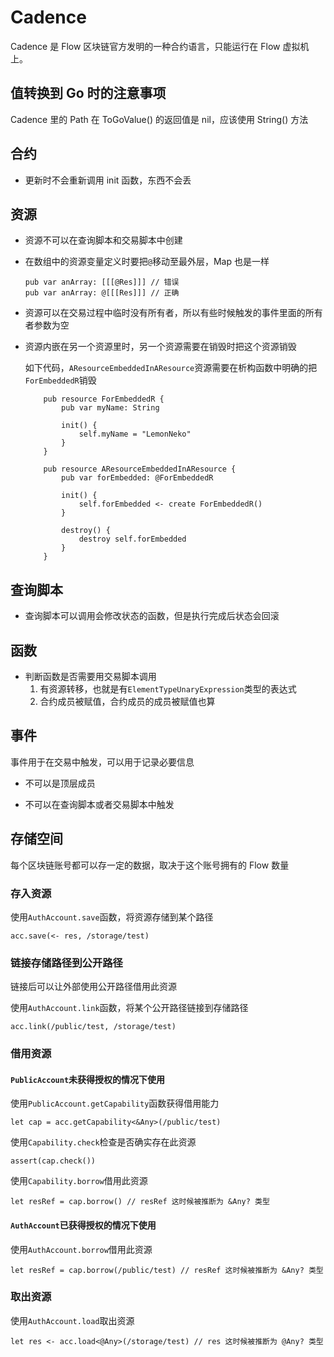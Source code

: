 # Cadence
<p id="iRebGsJMGKeeG4Xakq2HFz">

Cadence 是 Flow 区块链官方发明的一种合约语言，只能运行在 Flow 虚拟机上。

</p>


<p id="jxKJdtC6osoC9eHXzVACuB">

## 值转换到 Go 时的注意事项

</p>


<p id="5v1Uuq8KsGBkwwTd8ZNDLt">

Cadence 里的 Path 在 ToGoValue() 的返回值是 nil，应该使用 String() 方法

</p>


<p id="9X4jQv45j2Jh6SahMAAMei">

## 合约

</p>


- 更新时不会重新调用 init 函数，东西不会丢


<p id="nMZvbejBMCLypLooMTm4rv">

## 资源

</p>


- 资源不可以在查询脚本和交易脚本中创建




- 在数组中的资源变量定义时要把`@`移动至最外层，Map 也是一样
	<p id="uRTW3LhgZEDApSL4GvdhNq">
	
	```纯文本
	pub var anArray: [[[@Res]]] // 错误
	pub var anArray: @[[[Res]]] // 正确
	```
	
	
	</p>


- 资源可以在交易过程中临时没有所有者，所以有些时候触发的事件里面的所有者参数为空






- 资源内嵌在另一个资源里时，另一个资源需要在销毁时把这个资源销毁
	<p id="oKmu5dnuhZDMvNhHXZwpSG">
	
	如下代码，`AResourceEmbeddedInAResource`资源需要在析构函数中明确的把`ForEmbeddedR`销毁
	
	</p>
	<p id="aKrxVcf9oY2toBVn3KH6tA">
	
	```text
	    pub resource ForEmbeddedR {
	        pub var myName: String
	
	        init() {
	            self.myName = "LemonNeko"
	        }
	    }
	    
	    pub resource AResourceEmbeddedInAResource {
	        pub var forEmbedded: @ForEmbeddedR
	
	        init() {
	            self.forEmbedded <- create ForEmbeddedR()
	        }
	
	        destroy() {
	            destroy self.forEmbedded
	        }
	    }
	```
	
	
	</p>


<p id="8s3gPPC3skDTz6WwfXTgi8">

## 查询脚本

</p>


- 查询脚本可以调用会修改状态的函数，但是执行完成后状态会回滚


<p id="oGh43wunMpDMhUinX5JpGg">

## 函数

</p>


- 判断函数是否需要用交易脚本调用
	1. 有资源转移，也就是有`ElementTypeUnaryExpression`类型的表达式
	1. 合约成员被赋值，合约成员的成员被赋值也算


<p id="8pQGRvxHaz5MC6Qznkg4fS">

## 事件

</p>


<p id="irtfdgzTSe4qurCuNswk7d">

事件用于在交易中触发，可以用于记录必要信息

</p>


- 不可以是顶层成员


- 不可以在查询脚本或者交易脚本中触发


<p id="ryj3vnpAygy1zonCaQz6KL">

## 存储空间

</p>


<p id="rCmPvp997pCCkFnSuqAUcF">



</p>


<p id="v19S8Y2fVpMXJsrXq3QKRx">

每个区块链账号都可以存一定的数据，取决于这个账号拥有的 Flow 数量

</p>


<p id="5MpcbVvM7qEriYkEN9XVJi">

### 存入资源

</p>


<p id="c1gLZN6SjN4JsBAuUrLNxS">

使用`AuthAccount.save`函数，将资源存储到某个路径

</p>


<p id="mHBKteuN6GKTKr82ih4iCE">

```纯文本
acc.save(<- res, /storage/test)
```


</p>


<p id="iMtAopwtHxYq6xJX5UxPYh">

### 链接存储路径到公开路径

</p>


<p id="uQyrhEkWqs6VgFjcQWR7ve">

链接后可以让外部使用公开路径借用此资源

</p>


<p id="udj8tBAqTbZtCcTDKaUcWN">

使用`AuthAccount.link`函数，将某个公开路径链接到存储路径

</p>


<p id="nA4nZqDk9qJVuQRYrmzWjd">

```text
acc.link(/public/test, /storage/test)
```


</p>


<p id="fMBEpFeTC1zLgknTidMY5d">

### 借用资源

</p>


<p id="bhkGCSHkZkXFw7aRxkakf9">

#### `PublicAccount`未获得授权的情况下使用

</p>


<p id="5QtjtYnvMuHk61S1Li84Fi">

使用`PublicAccount.getCapability`函数获得借用能力

</p>


<p id="wt4s16KUargc73TnGVmZNv">

```纯文本
let cap = acc.getCapability<&Any>(/public/test)

```


</p>


<p id="b14ENWgL9itxBkiFQxX4G7">

使用`Capability.check`检查是否确实存在此资源

</p>


<p id="71zPMJFaGxH9wrvwoSLNSn">

```纯文本
assert(cap.check())
```


</p>


<p id="7ADvKfY1XZMezpDmRoY3aW">

使用`Capability.borrow`借用此资源

</p>


<p id="bmEchQtv2VPLNHNaa2DEbV">

```纯文本
let resRef = cap.borrow() // resRef 这时候被推断为 &Any? 类型
```


</p>


<p id="oioDXyp4qJnTmmdJt7qYzM">

#### `AuthAccount`已获得授权的情况下使用

</p>


<p id="bbdohXKee4KWLRAxBpJBnX">

使用`AuthAccount.borrow`借用此资源

</p>


<p id="ga2vJn6GJn6jhiHZVZ2vwq">

```纯文本
let resRef = cap.borrow(/public/test) // resRef 这时候被推断为 &Any? 类型
```


</p>


<p id="pTsaxJYY5XmUuk56YMZ7Xy">

### 取出资源

</p>


<p id="87ZKyo9N82j1i5V7b6CA9F">

使用`AuthAccount.load`取出资源

</p>


<p id="sCxKHh8txqdGnyf5BXKWMP">

```纯文本
let res <- acc.load<@Any>(/storage/test) // res 这时候被推断为 @Any? 类型
```


</p>


